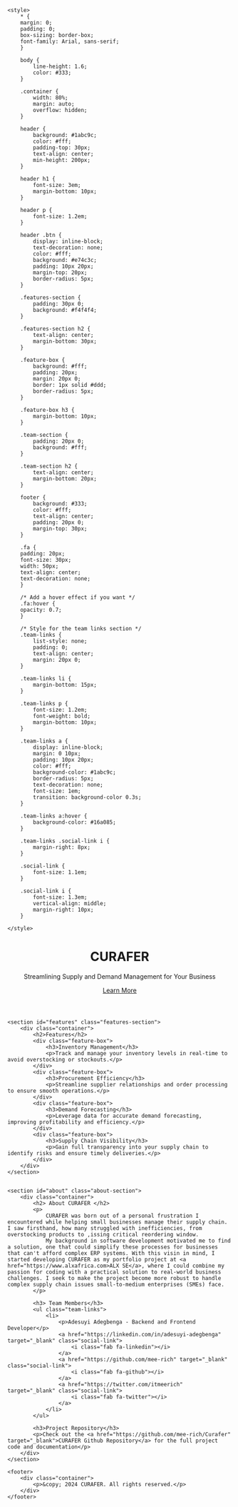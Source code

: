 <html lang="en">
<head>
    <meta charset="UTF-8">
    <meta name="viewport" content="width=device-width, initial-scale=1.0">
    <meta http-equiv="X-UA-Compatible" content="ie=edge">
    <title>CURAFER - Supply and Demand Management</title>
	<link rel="stylesheet" href="https://cdnjs.cloudflare.com/ajax/libs/font-awesome/6.0.0-beta3/css/all.min.css">

    <style>
        * {
        margin: 0;
        padding: 0;
        box-sizing: border-box;
        font-family: Arial, sans-serif;
        }
    
        body {
            line-height: 1.6;
            color: #333;
        }

        .container {
            width: 80%;
            margin: auto;
            overflow: hidden;
        }

        header {
            background: #1abc9c;
            color: #fff;
            padding-top: 30px;
            text-align: center;
            min-height: 200px;
        }

        header h1 {
            font-size: 3em;
            margin-bottom: 10px;
        }

        header p {
            font-size: 1.2em;
        }

        header .btn {
            display: inline-block;
            text-decoration: none;
            color: #fff;
            background: #e74c3c;
            padding: 10px 20px;
            margin-top: 20px;
            border-radius: 5px;
        }

        .features-section {
            padding: 30px 0;
            background: #f4f4f4;
        }

        .features-section h2 {
            text-align: center;
            margin-bottom: 30px;
        }

        .feature-box {
            background: #fff;
            padding: 20px;
            margin: 20px 0;
            border: 1px solid #ddd;
            border-radius: 5px;
        }

        .feature-box h3 {
            margin-bottom: 10px;
        }

        .team-section {
            padding: 20px 0;
            background: #fff;
        }

        .team-section h2 {
            text-align: center;
            margin-bottom: 20px;
        }

        footer {
            background: #333;
            color: #fff;
            text-align: center;
            padding: 20px 0;
            margin-top: 30px;
        }

        .fa {
        padding: 20px;
        font-size: 30px;
        width: 50px;
        text-align: center;
        text-decoration: none;
        }

        /* Add a hover effect if you want */
        .fa:hover {
        opacity: 0.7;
        }

        /* Style for the team links section */
        .team-links {
            list-style: none;
            padding: 0;
            text-align: center;
            margin: 20px 0;
        }

        .team-links li {
            margin-bottom: 15px;
        }

        .team-links p {
            font-size: 1.2em;
            font-weight: bold;
            margin-bottom: 10px;
        }

        .team-links a {
            display: inline-block;
            margin: 0 10px;
            padding: 10px 20px;
            color: #fff;
            background-color: #1abc9c;
            border-radius: 5px;
            text-decoration: none;
            font-size: 1em;
            transition: background-color 0.3s;
        }

        .team-links a:hover {
            background-color: #16a085;
        }

        .team-links .social-link i {
            margin-right: 8px;
        }

        .social-link {
            font-size: 1.1em;
        }

        .social-link i {
            font-size: 1.3em;
            vertical-align: middle;
			margin-right: 10px;
        }

    </style>
</head>
<body>
    <header>
        <div class="container">
            <h1>CURAFER</h1>
            <p>Streamlining Supply and Demand Management for Your Business</p>
            <a href="#features" class="btn">Learn More</a>
        </div>
    </header>

    <section id="features" class="features-section">
        <div class="container">
            <h2>Features</h2>
            <div class="feature-box">
                <h3>Inventory Management</h3>
                <p>Track and manage your inventory levels in real-time to avoid overstocking or stockouts.</p>
            </div>
            <div class="feature-box">
                <h3>Procurement Efficiency</h3>
                <p>Streamline supplier relationships and order processing to ensure smooth operations.</p>
            </div>
            <div class="feature-box">
                <h3>Demand Forecasting</h3>
                <p>Leverage data for accurate demand forecasting, improving profitability and efficiency.</p>
            </div>
            <div class="feature-box">
                <h3>Supply Chain Visibility</h3>
                <p>Gain full transparency into your supply chain to identify risks and ensure timely deliveries.</p>
            </div>
        </div>
    </section>


    <section id="about" class="about-section">
        <div class="container">
            <h2> About CURAFER </h2>
            <p>
                CURAFER was born out of a personal frustration I encountered while helping small businesses manage their supply chain. I saw firsthand, how many struggled with inefficiencies, from overstocking products to ,issing critical reordering window.
                My background in software development motivated me to find a solution, one that could simplify these processes for businesses that can't afford complex ERP systems. With this visin in mind, I started developing CURAFER as my portfolio project at <a href="https://www.alxafrica.com>ALX SE</a>, where I could combine my passion for coding with a practical solution to real-world business challenges. I seek to make the project become more robust to handle complex supply chain issues small-to-medium enterprises (SMEs) face.
            </p>

            <h3> Team Members</h3>
            <ul class="team-links">
                <li>
                    <p>Adesuyi Adegbenga - Backend and Frontend Developer</p>
                    <a href="https://linkedin.com/in/adesuyi-adegbenga" target="_blank" class="social-link">
                        <i class="fab fa-linkedin"></i>
                    </a>
                    <a href="https://github.com/mee-rich" target="_blank" class="social-link">
                        <i class="fab fa-github"></i>
                    </a>
                    <a href="https://twitter.com/itmeerich" target="_blank" class="social-link">
                        <i class="fab fa-twitter"></i>
                    </a>
                </li>
            </ul>
            
            <h3>Project Repository</h3>
            <p>Check out the <a href="https://github.com/mee-rich/Curafer" target="_blank">CURAFER Github Repository</a> for the full project code and documentation</p>
        </div> 
    </section>

    <footer>
        <div class="container">
            <p>&copy; 2024 CURAFER. All rights reserved.</p>
        </div>
    </footer>
</body>
</html>
